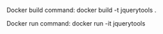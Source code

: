 Docker build command:
docker build -t jquerytools .

Docker run command:
docker run -it jquerytools
